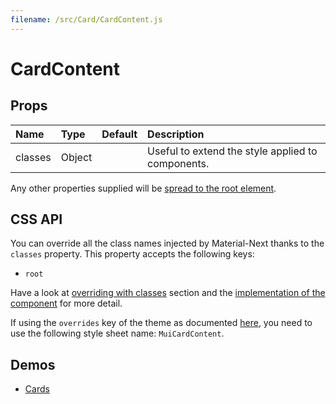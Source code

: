 ```yaml
---
filename: /src/Card/CardContent.js
---
```


<!--- This documentation is automatically generated, do not try to edit it. -->

# CardContent



## Props

| Name | Type | Default | Description |
|:-----|:-----|:--------|:------------|
| classes | Object |  | Useful to extend the style applied to components. |

Any other properties supplied will be [spread to the root element](/guides/api#spread).

## CSS API

You can override all the class names injected by Material-Next thanks to the `classes` property.
This property accepts the following keys:
- `root`

Have a look at [overriding with classes](/customization/overrides#overriding-with-classes) section
and the [implementation of the component](https://github.com/material-next/material-next/tree/v1-beta/src/Card/CardContent.js)
for more detail.

If using the `overrides` key of the theme as documented
[here](/customization/themes#customizing-all-instances-of-a-component-type),
you need to use the following style sheet name: `MuiCardContent`.

## Demos

- [Cards](/demos/cards)

